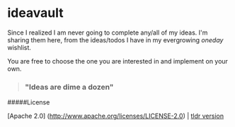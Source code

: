 ideavault
=========

Since I realized I am never going to complete any/all of my ideas. I'm sharing them here, from the ideas/todos 
I have in my evergrowing _oneday_ wishlist. 

You are free to choose the one you are interested in and implement on your own. 


> ### "Ideas are dime a dozen"


#####License

[Apache 2.0] (http://www.apache.org/licenses/LICENSE-2.0) | [tldr version](http://www.tldrlegal.com/license/apache-license-2.0-%28apache-2.0%29)



